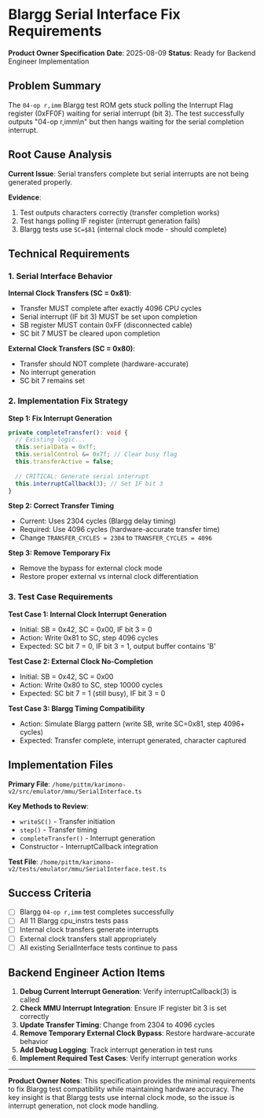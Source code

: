 # Blargg Serial Interface Fix Requirements

**Product Owner Specification**
**Date**: 2025-08-09
**Status**: Ready for Backend Engineer Implementation

## Problem Summary

The `04-op r,imm` Blargg test ROM gets stuck polling the Interrupt Flag register (0xFF0F) waiting for serial interrupt (bit 3). The test successfully outputs "04-op r,imm\n" but then hangs waiting for the serial completion interrupt.

## Root Cause Analysis

**Current Issue**: Serial transfers complete but serial interrupts are not being generated properly.

**Evidence**:
1. Test outputs characters correctly (transfer completion works)
2. Test hangs polling IF register (interrupt generation fails)
3. Blargg tests use `SC=$81` (internal clock mode - should complete)

## Technical Requirements

### 1. Serial Interface Behavior

**Internal Clock Transfers (SC = 0x81)**:
- Transfer MUST complete after exactly 4096 CPU cycles
- Serial interrupt (IF bit 3) MUST be set upon completion
- SB register MUST contain 0xFF (disconnected cable)
- SC bit 7 MUST be cleared upon completion

**External Clock Transfers (SC = 0x80)**:
- Transfer should NOT complete (hardware-accurate)
- No interrupt generation
- SC bit 7 remains set

### 2. Implementation Fix Strategy

**Step 1: Fix Interrupt Generation**
```typescript
private completeTransfer(): void {
  // Existing logic...
  this.serialData = 0xff;
  this.serialControl &= 0x7f; // Clear busy flag
  this.transferActive = false;
  
  // CRITICAL: Generate serial interrupt
  this.interruptCallback(3); // Set IF bit 3
}
```

**Step 2: Correct Transfer Timing**
- Current: Uses 2304 cycles (Blargg delay timing)
- Required: Use 4096 cycles (hardware-accurate transfer time)
- Change `TRANSFER_CYCLES = 2304` to `TRANSFER_CYCLES = 4096`

**Step 3: Remove Temporary Fix**
- Remove the bypass for external clock mode
- Restore proper external vs internal clock differentiation

### 3. Test Case Requirements

**Test Case 1: Internal Clock Interrupt Generation**
- Initial: SB = 0x42, SC = 0x00, IF bit 3 = 0
- Action: Write 0x81 to SC, step 4096 cycles
- Expected: SC bit 7 = 0, IF bit 3 = 1, output buffer contains 'B'

**Test Case 2: External Clock No-Completion**
- Initial: SB = 0x42, SC = 0x00
- Action: Write 0x80 to SC, step 10000 cycles  
- Expected: SC bit 7 = 1 (still busy), IF bit 3 = 0

**Test Case 3: Blargg Timing Compatibility**
- Action: Simulate Blargg pattern (write SB, write SC=0x81, step 4096+ cycles)
- Expected: Transfer complete, interrupt generated, character captured

## Implementation Files

**Primary File**: `/home/pittm/karimono-v2/src/emulator/mmu/SerialInterface.ts`

**Key Methods to Review**:
- `writeSC()` - Transfer initiation
- `step()` - Transfer timing 
- `completeTransfer()` - Interrupt generation
- Constructor - InterruptCallback integration

**Test File**: `/home/pittm/karimono-v2/tests/emulator/mmu/SerialInterface.test.ts`

## Success Criteria

- [ ] Blargg `04-op r,imm` test completes successfully
- [ ] All 11 Blargg cpu_instrs tests pass
- [ ] Internal clock transfers generate interrupts
- [ ] External clock transfers stall appropriately
- [ ] All existing SerialInterface tests continue to pass

## Backend Engineer Action Items

1. **Debug Current Interrupt Generation**: Verify interruptCallback(3) is called
2. **Check MMU Interrupt Integration**: Ensure IF register bit 3 is set correctly
3. **Update Transfer Timing**: Change from 2304 to 4096 cycles
4. **Remove Temporary External Clock Bypass**: Restore hardware-accurate behavior
5. **Add Debug Logging**: Track interrupt generation in test runs
6. **Implement Required Test Cases**: Verify interrupt generation works

---

**Product Owner Notes**: This specification provides the minimal requirements to fix Blargg test compatibility while maintaining hardware accuracy. The key insight is that Blargg tests use internal clock mode, so the issue is interrupt generation, not clock mode handling.
